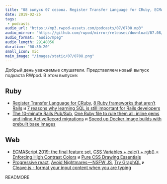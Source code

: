 ```yaml
---
title: "08 выпуск 07 сезона. Register Transfer Language for CRuby, ECMAScript 2019, NSFW JS, Try GraphQL, Cleave.js и прочее"
date: 2019-02-25
tags:
 - podcasts
audio_url: "https://mp3.rwpod-assets.com/podcasts/07/0708.mp3"
audio_mirror: "https://github.com/rwpod/mirror/releases/download/07.08/0708.mp3"
audio_format: "audio/mpeg"
audio_length: 29148056
duration: "00:30:20"
small_icon: mic
main_image: "/images/static/07/0708.png"
---
```


Добрый день уважаемые слушатели. Представляем новый выпуск подкаста RWpod. В этом выпуске:

## Ruby

 - [Register Transfer Language for CRuby](https://developers.redhat.com/blog/2019/02/19/register-transfer-language-for-cruby/), [8 Ruby frameworks that aren’t Rails](https://naturaily.com/blog/8-frameworks-ruby-not-rails) и [7 reasons why learning SQL is still important for Rails developers](https://everydayrails.com/2019/02/18/rails-sql-requirements.html)
 - [The 10-minute Rails Pub/Sub](https://zorbash.com/post/the-10-minute-rails-pubsub/), [One Ruby file to rule them all: inline gems and inline ActiveRecord migrations](https://lipanski.github.io/posts/one-ruby-file-to-rule-them-all) и [Speed up Docker image builds with prebuilt base images](http://www.wjwh.eu/posts/2019-02-18-prebuilt-base-image.html)

## Web

 - [ECMAScript 2019: the final feature set](http://2ality.com/2018/02/ecmascript-2019.html), [CSS Variables + calc() + rgb() = Enforcing High Contrast Colors](https://css-tricks.com/css-variables-calc-rgb-enforcing-high-contrast-colors/) и [Pure CSS Drawing Essentials](http://diana-adrianne.com/how/)
 - [Progressive react](https://houssein.me/progressive-react), [Avoid Nightmares — NSFW JS](https://shift.infinite.red/avoid-nightmares-nsfw-js-ab7b176978b1), [Try GraphQL](https://trygql.com/) и [Cleave.js - format your input content when you are typing](https://nosir.github.io/cleave.js/)


READMORE
